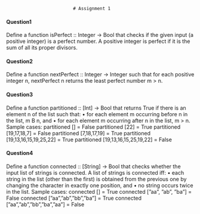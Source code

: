                              # Assignment 1

#### Question1
Define a function isPerfect :: Integer -> Bool that checks if the given input (a positive integer) is a perfect
number. A positive integer is perfect if it is the sum of all its proper divisors.


#### Question2
Define a function nextPerfect :: Integer -> Integer such that for each positive integer n, nextPerfect n
returns the least perfect number m > n.


#### Question3
Define a function partitioned :: [Int] -> Bool that returns True if there is an element n of the list such
that:
• for each element m occurring before n in the list, m B n, and
• for each element m occurring after n in the list, m > n.
Sample cases:
partitioned [] = False
partitioned [22] = True
partitioned [19,17,18,7] = False
partitioned [7,18,17,19] = True
partitioned [19,13,16,15,19,25,22] = True
partitioned [19,13,16,15,25,19,22] = False



#### Question4
Define a function connected :: [String] -> Bool that checks whether the input list of strings is connected.
A list of strings is connected iff:
• each string in the list (other than the first) is obtained from the previous one by changing the character
in exactly one position, and
• no string occurs twice in the list.
Sample cases:
connected [] = True
connected [”aa”, ”ab”, ”ba”] = False
connected [”aa”,”ab”,”bb”,”ba”] = True
connected [”aa”,”ab”,”bb”,”ba”,”aa”] = False
